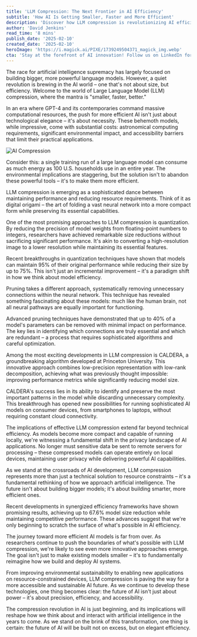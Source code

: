 ```yaml
---
title: 'LLM Compression: The Next Frontier in AI Efficiency'
subtitle: 'How AI Is Getting Smaller, Faster and More Efficient'
description: 'Discover how LLM compression is revolutionizing AI efficiency, making powerful language models smaller and more accessible while maintaining performance. From quantization to pruning techniques, learn how researchers are reshaping the future of artificial intelligence through innovative compression methods.'
author: 'David Jenkins'
read_time: '8 mins'
publish_date: '2025-02-10'
created_date: '2025-02-10'
heroImage: 'https://i.magick.ai/PIXE/1739249504371_magick_img.webp'
cta: 'Stay at the forefront of AI innovation! Follow us on LinkedIn for daily updates on groundbreaking developments in LLM compression and AI efficiency.'
---
```


The race for artificial intelligence supremacy has largely focused on building bigger, more powerful language models. However, a quiet revolution is brewing in the AI world – one that's not about size, but efficiency. Welcome to the world of Large Language Model (LLM) compression, where the mantra is "smaller, faster, better."

In an era where GPT-4 and its contemporaries command massive computational resources, the push for more efficient AI isn't just about technological elegance – it's about necessity. These behemoth models, while impressive, come with substantial costs: astronomical computing requirements, significant environmental impact, and accessibility barriers that limit their practical applications.

![AI Compression](https://i.magick.ai/PIXE/1739249504371_magick_img.webp)

Consider this: a single training run of a large language model can consume as much energy as 100 U.S. households use in an entire year. The environmental implications are staggering, but the solution isn't to abandon these powerful tools – it's to make them more efficient.

LLM compression is emerging as a sophisticated dance between maintaining performance and reducing resource requirements. Think of it as digital origami – the art of folding a vast neural network into a more compact form while preserving its essential capabilities.

One of the most promising approaches to LLM compression is quantization. By reducing the precision of model weights from floating-point numbers to integers, researchers have achieved remarkable size reductions without sacrificing significant performance. It's akin to converting a high-resolution image to a lower resolution while maintaining its essential features.

Recent breakthroughs in quantization techniques have shown that models can maintain 95% of their original performance while reducing their size by up to 75%. This isn't just an incremental improvement – it's a paradigm shift in how we think about model efficiency.

Pruning takes a different approach, systematically removing unnecessary connections within the neural network. This technique has revealed something fascinating about these models: much like the human brain, not all neural pathways are equally important for functioning.

Advanced pruning techniques have demonstrated that up to 40% of a model's parameters can be removed with minimal impact on performance. The key lies in identifying which connections are truly essential and which are redundant – a process that requires sophisticated algorithms and careful optimization.

Among the most exciting developments in LLM compression is CALDERA, a groundbreaking algorithm developed at Princeton University. This innovative approach combines low-precision representation with low-rank decomposition, achieving what was previously thought impossible: improving performance metrics while significantly reducing model size.

CALDERA's success lies in its ability to identify and preserve the most important patterns in the model while discarding unnecessary complexity. This breakthrough has opened new possibilities for running sophisticated AI models on consumer devices, from smartphones to laptops, without requiring constant cloud connectivity.

The implications of effective LLM compression extend far beyond technical efficiency. As models become more compact and capable of running locally, we're witnessing a fundamental shift in the privacy landscape of AI applications. No longer must sensitive data be sent to remote servers for processing – these compressed models can operate entirely on local devices, maintaining user privacy while delivering powerful AI capabilities.

As we stand at the crossroads of AI development, LLM compression represents more than just a technical solution to resource constraints – it's a fundamental rethinking of how we approach artificial intelligence. The future isn't about building bigger models; it's about building smarter, more efficient ones.

Recent developments in synergized efficiency frameworks have shown promising results, achieving up to 67.6% model size reduction while maintaining competitive performance. These advances suggest that we're only beginning to scratch the surface of what's possible in AI efficiency.

The journey toward more efficient AI models is far from over. As researchers continue to push the boundaries of what's possible with LLM compression, we're likely to see even more innovative approaches emerge. The goal isn't just to make existing models smaller – it's to fundamentally reimagine how we build and deploy AI systems.

From improving environmental sustainability to enabling new applications on resource-constrained devices, LLM compression is paving the way for a more accessible and sustainable AI future. As we continue to develop these technologies, one thing becomes clear: the future of AI isn't just about power – it's about precision, efficiency, and accessibility.

The compression revolution in AI is just beginning, and its implications will reshape how we think about and interact with artificial intelligence in the years to come. As we stand on the brink of this transformation, one thing is certain: the future of AI will be built not on excess, but on elegant efficiency.